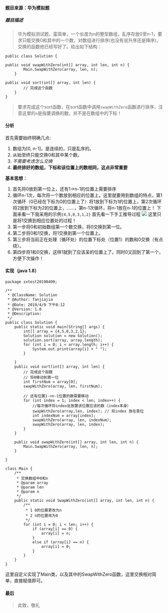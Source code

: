 #### 题目来源：华为模拟题
##### 题目描述
> 华为模拟测试题，蛮简单，一个长度为n的整型数组，乱序存放0至n-1，要求只能交换0和其中的一个数，对数组进行排序(也没有说升序还是降序)，交换的函数他已经写好了。给出如下结构：
<!-- more -->
```
public class Solution {

public void swapWithZero(int[] array, int len, int n) {
        Main.SwapWithZero(array, len, n);
    }

public void sort(int[] array, int len) {
        // 完成这个函数
    }
}
```
> 要求完成这个sort函数，在sort函数中调用`swapWithZero`函数进行排序，注意这里的`n`是指要调换的数，并不是在数组中的下标！
#### 分析
首先需要始终明确几点:
1. 数组为[0, n-1]，是连续的，只是乱序的。
2. 从始至终只能交换0和其中某个数。
3. *不需要考虑怎么交换*
4. **最终排好的数组，下标和该位置上的数相同，这点非常重要**

**基本思想**：
1. 首先将0放到第一位上，还有1->n-1的位置上需要排序
2. 循环n-1次，每次将一个数放到相应的位置上。这里就要用到数组的特点，第1次循环（0已经在下标为0的位置上了）将1放到下标为1的位置上，第2次循环将2放到下标为2的位置上，……，第n-1次循环，将n-1放在n-1的位置上！
下面来看一下我采用的示例`{4,5,0,3,1,2}`
首先看一下手工推导过程
![](https://ws1.sinaimg.cn/large/005RsUADgy1g1wpra7g4rj30kq0hmas4.jpg)
这里只是将1交换到相应位置处的过程！
1. 第一步将0和初始数组第一个数交换，将0交换到第一位。
2. 第二步将0和1交换，将1交换到第一个位置上。
3. 第三步将当前正在处理（循环处）的位置下标处（位置1）的数和0交换（有点绕）。
4. 第四步将1和0交换，这样1就到了应该呆的位置上了。同时0又回到了第一个，方便下次操作！
#### 实现（java 1.8）
```
package sxtest20190409;

/**
 * @ClassName: Solution
 * @Author: fanjiajia
 * @Date: 2019/4/9 下午8:12
 * @Version: 1.0
 * @Description:
 */
public class Solution {
    public static void main(String[] args) {
        int[] array = {4,5,0,3,2,1};
        Solution solution = new Solution();
        solution.sort(array, array.length);
        for (int i = 0; i < array.length; i++) {
            System.out.print(array[i] + " ");
        }

    }
    public void sort(int[] array, int len) {
        // 完成这个函数
        // 将0移动到第一位
        int firstNum = array[0];
        swapWithZero(array, len, firstNum);

        // 还有位置1->n-1位置的数需要移动
        for (int index = 1; index < len; index++) {
            //每次循环将index处放置该位置应该的数（index本身）
            swapWithZero(array,len, index); // 将index 放在首位
            int indexNum = array[index];
            swapWithZero(array, len, indexNum);
            swapWithZero(array, len, index);
        }
    }

    public void swapWithZero(int[] array, int len, int n) {
        Main.SwapWithZero(array, len, n);
    }

}

class Main {
    /**
     * 交换数组中0和n
     * @param array
     * @param len
     * @param n
     */
    public static void SwapWithZero(int[] array, int len, int n) {
        /**
         * 1 0的位置更改为n
         * 2 n的位置改为0
         */
        for (int i = 0; i < len; i++) {
            if (array[i] == 0) {
                array[i] = n;
            }
            else if (array[i] == n) {
                array[i] = 0;
            }
        }
    }
}
```
这里自定义实现了Main类，以及其中的SwapWithZero函数，这里交换相对简单，直接赋值即可。
#### 最后
> 此致，敬礼